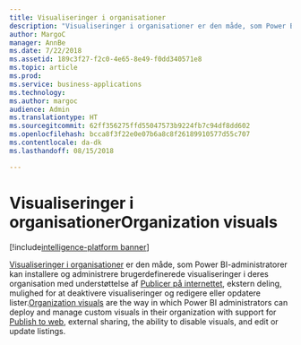 ```yaml
---
title: Visualiseringer i organisationer
description: "Visualiseringer i organisationer er den måde, som Power BI-administratorer kan installere og administrere brugerdefinerede visualiseringer i deres organisation."
author: MargoC
manager: AnnBe
ms.date: 7/22/2018
ms.assetid: 189c3f27-f2c0-4e65-8e49-f0dd340571e8
ms.topic: article
ms.prod: 
ms.service: business-applications
ms.technology: 
ms.author: margoc
audience: Admin
ms.translationtype: HT
ms.sourcegitcommit: 62ff356275ffd55047573b9224fb7c94df8dd602
ms.openlocfilehash: bcca8f3f22e0e07b6a8c8f26189910577d55c707
ms.contentlocale: da-dk
ms.lasthandoff: 08/15/2018

---
```

# <a name="organization-visuals"></a><span data-ttu-id="015e6-103">Visualiseringer i organisationer</span><span class="sxs-lookup"><span data-stu-id="015e6-103">Organization visuals</span></span>

[!include[intelligence-platform banner](../../includes/intelligence-platform.md)]



<span data-ttu-id="015e6-104">[Visualiseringer i organisationer](https://docs.microsoft.com/power-bi/power-bi-custom-visuals-organization) er den måde, som Power BI-administratorer kan installere og administrere brugerdefinerede visualiseringer i deres organisation med understøttelse af [Publicer på internettet](https://docs.microsoft.com/power-bi/service-publish-to-web), ekstern deling, mulighed for at deaktivere visualiseringer og redigere eller opdatere lister.</span><span class="sxs-lookup"><span data-stu-id="015e6-104">[Organization visuals](https://docs.microsoft.com/power-bi/power-bi-custom-visuals-organization) are the way in which Power BI administrators can deploy and manage custom visuals in their organization with support for [Publish to web](https://docs.microsoft.com/power-bi/service-publish-to-web), external sharing, the ability to disable visuals, and edit or update listings.</span></span>

